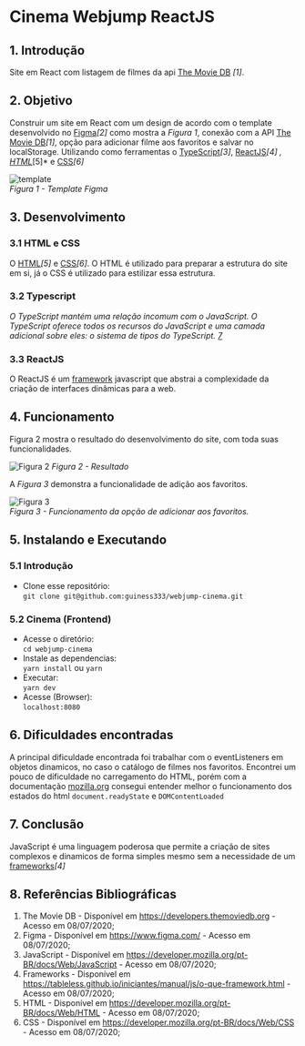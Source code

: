 # Cinema Webjump ReactJS
## 1. Introdução
Site em React com listagem de filmes da api [The Movie DB](https://developers.themoviedb.org) *[1]*.

## 2. Objetivo 
Construir um site em React com um design de acordo com o template desenvolvido no [Figma](https://www.figma.com/)*[2]* como mostra a *Figura 1*, conexão com a API [The Movie DB](https://developers.themoviedb.org)*[1]*, opção para adicionar filme aos favoritos e salvar no localStorage. Utilizando como ferramentas o [TypeScript](https://www.typescriptlang.org/docs/)*[3]*,  [ReactJS](https://pt-br.reactjs.org/docs/getting-started.html)*[4]*
*, [HTML](https://developer.mozilla.org/pt-BR/docs/Web/HTML)*[5]* e [CSS](https://developer.mozilla.org/pt-BR/docs/Web/CSS)*[6]*

![template](https://i.imgur.com/LjdecIJ.png)  
*Figura 1 - Template Figma*

## 3. Desenvolvimento
### 3.1 HTML e CSS
O [HTML](https://developer.mozilla.org/pt-BR/docs/Web/HTML)*[5]* e [CSS](https://developer.mozilla.org/pt-BR/docs/Web/CSS)*[6]*.
O HTML é utilizado para preparar a estrutura do site em si, já o CSS é utilizado para estilizar essa estrutura. 
### 3.2 Typescript
*O TypeScript mantém uma relação incomum com o JavaScript. O TypeScript oferece todos os recursos do JavaScript e uma camada adicional sobre eles: o sistema de tipos do TypeScript.  [7](https://www.typescriptlang.org/docs/handbook/typescript-in-5-minutes.html)*
### 3.3 ReactJS
O ReactJS é um [framework](https://tableless.github.io/iniciantes/manual/js/o-que-framework.html) javascript que abstrai a complexidade da criação de interfaces dinâmicas para a web.

## 4. Funcionamento
Figura 2 mostra o resultado do desenvolvimento do site, com toda suas funcionalidades.

![Figura 2](https://i.imgur.com/xKNbTwP.png)
*Figura 2 - Resultado*

A *Figura 3* demonstra a funcionalidade de adição aos favoritos.

![Figura 3](https://i.imgur.com/nbBinyT.gif)  
*Figura 3 - Funcionamento da opção de adicionar aos favoritos.*
## 5. Instalando e Executando
### 5.1 Introdução
- Clone esse repositório:  
  `git clone git@github.com:guiness333/webjump-cinema.git`
### 5.2 Cinema (Frontend)
- Acesse o diretório:  
  `cd webjump-cinema`
- Instale as dependencias:  
  `yarn install` ou `yarn`
- Executar:  
  `yarn dev`
- Acesse (Browser):  
  `localhost:8080`


## 6. Dificuldades encontradas
A principal dificuldade encontrada foi trabalhar com o eventListeners em objetos dinamicos, no caso o catálogo de filmes nos favoritos. Encontrei um pouco de dificuldade no carregamento do HTML, porém com a documentação [mozilla.org](https://developer.mozilla.org/pt-BR/docs/Web/Events/DOMContentLoaded) consegui entender melhor o funcionamento dos estados do html
`document.readyState` e `DOMContentLoaded`

## 7. Conclusão
JavaScript é uma linguagem poderosa que permite a criação de sites complexos e dinamicos de forma simples mesmo sem a necessidade de um [frameworks](https://tableless.github.io/iniciantes/manual/js/o-que-framework.html)*[4]*

## 8. Referências Bibliográficas

1. The Movie DB - Disponível em https://developers.themoviedb.org - Acesso em 08/07/2020;
2. Figma - Disponível em https://www.figma.com/ - Acesso em 08/07/2020;
3. JavaScript - Disponível em https://developer.mozilla.org/pt-BR/docs/Web/JavaScript - Acesso em 08/07/2020;
4. Frameworks - Disponível em https://tableless.github.io/iniciantes/manual/js/o-que-framework.html - Acesso em 08/07/2020;
5. HTML - Disponível em https://developer.mozilla.org/pt-BR/docs/Web/HTML - Acesso em 08/07/2020;
6. CSS - Disponível em https://developer.mozilla.org/pt-BR/docs/Web/CSS - Acesso em 08/07/2020;
